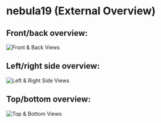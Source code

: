# nebula19 (External Overview)

## Front/back overview:

![Front & Back Views](./img/external-front-back.webp)

## Left/right side overview:

![Left & Right Side Views](./img/external-sides.webp)

## Top/bottom overview:

![Top & Bottom Views](./img/external-top-bottom.webp)